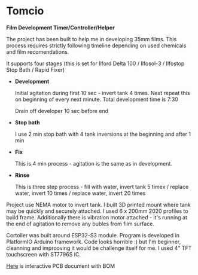 # Tomcio
**Film Development Timer/Controller/Helper**

The project has been built to help me in developing 35mm films. This process requires strictly following timeline depending on used chemicals and film recomendations.

It supports four stages (this is set for Ilford Delta 100 / Ilfosol-3 / Ilfostop Stop Bath / Rapid Fixer)

* **Development**

  Initial agitation during first 10 sec - invert tank 4 times. Next repeat this on beginning of every next minute. Total development time is 7:30

  Drain off developer 10 sec before end

* **Stop bath**

  I use 2 min stop bath with 4 tank inversions at the beginning and after 1 min

* **Fix**

  This is 4 min process - agitation is the same as in development.

* **Rinse**

  This is three step process - fill with water, invert tank 5 timex / replace water, invert 10 times / replace water, invert 20 times

Project use NEMA motor to invert tank. I built 3D printed mount where tank may be quickly and securely attached. I used 6 x 200mm 2020 profiles to build frame. Additionally there is vibration motor attached - it's running at the end of agitation to remove any bubles from film surface.

Cortoller was built around ESP32-S3 module. Program is developed in PlatformIO Arduino framework. Code looks horrible :) but I'm beginner, cleanning and improoving it would be challenge itself for me. I used 4" TFT touchscreen with ST7796S IC. 


[Here](https://github.com/TechLabGH/Tomcio/blob/main/PCB/PCB%20design.html) is interactive PCB document with BOM
